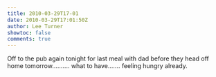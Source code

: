 ```yaml
---
title: 2010-03-29T17-01
date: 2010-03-29T17:01:50Z
author: Lee Turner
showtoc: false
comments: true
---
```


Off to the pub again tonight for last meal with dad before they head off home tomorrow.......... what to have....... feeling hungry already.

